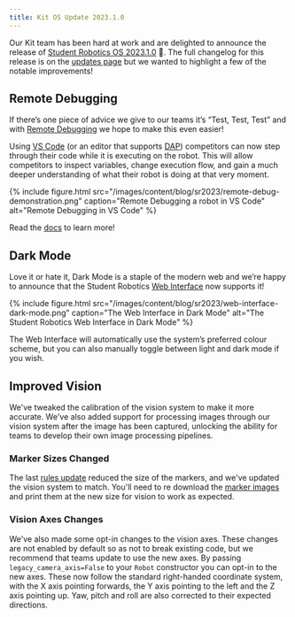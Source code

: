 ```yaml
---
title: Kit OS Update 2023.1.0
---
```


Our Kit team has been hard at work and are delighted to announce the release of [Student Robotics OS 2023.1.0](https://studentrobotics.org/docs/kit/brain_board/updates) 🎉. The full changelog for this release is on the [updates page](https://studentrobotics.org/docs/kit/brain_board/updates) but we wanted to highlight a few of the notable improvements!

## Remote Debugging

If there’s one piece of advice we give to our teams it’s “Test, Test, Test” and with [Remote Debugging](https://studentrobotics.org/docs/programming/editors/vscode#remote-debugging) we hope to make this even easier!

Using [VS Code](https://code.visualstudio.com/) (or an editor that supports [DAP](https://microsoft.github.io/debug-adapter-protocol/)) competitors can now step through their code while it is executing on the robot. This will allow competitors to inspect variables, change execution flow, and gain a much deeper understanding of what their robot is doing at that very moment.

{% include figure.html src="/images/content/blog/sr2023/remote-debug-demonstration.png"
           caption="Remote Debugging a robot in VS Code" alt="Remote Debugging in VS Code" %}

Read the [docs](https://studentrobotics.org/docs/programming/editors/vscode#remote-debugging) to learn more!

## Dark Mode

Love it or hate it, Dark Mode is a staple of the modern web and we’re happy to announce that the Student Robotics [Web Interface](https://studentrobotics.org/docs/kit/wifi#using-the-robot-interface) now supports it!

{% include figure.html src="/images/content/blog/sr2023/web-interface-dark-mode.png"
           caption="The Web Interface in Dark Mode" alt="The Student Robotics Web Interface in Dark Mode" %}

The Web Interface will automatically use the system’s preferred colour scheme, but you can also manually toggle between light and dark mode if you wish.

## Improved Vision

We've tweaked the calibration of the vision system to make it more accurate. We've also added support for processing images through our vision system after the image has been captured, unlocking the ability for teams to develop their own image processing pipelines.

### Marker Sizes Changed

The last [rules update](https://studentrobotics.org/docs/resources/2023/rulebook.html) reduced the size of the markers, and we've updated the vision system to match. You'll need to re download the [marker images](https://studentrobotics.org/docs/resources/2023/markers) and print them at the new size for vision to work as expected.

### Vision Axes Changes

We've also made some opt-in changes to the vision axes. These changes are not enabled by default so as not to break existing code, but we recommend that teams update to use the new axes. By passing `legacy_camera_axis=False` to your `Robot` constructor you can opt-in to the new axes. These now follow the standard right-handed coordinate system, with the X axis pointing forwards, the Y axis pointing to the left and the Z axis pointing up. Yaw, pitch and roll are also corrected to their expected directions.
